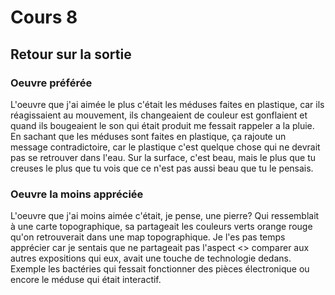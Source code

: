 # Cours 8
## Retour sur la sortie

### Oeuvre préférée
L'oeuvre que j'ai aimée le plus c'était les méduses faites en plastique, car ils réagissaient au mouvement, ils changeaient de couleur est gonflaient et quand ils bougeaient le son qui était produit me fessait rappeler a la pluie. En sachant que les méduses sont faites en plastique, ça rajoute un message contradictoire, car le plastique c'est quelque chose qui ne devrait pas se retrouver dans l'eau. Sur la surface, c'est beau, mais le plus que tu creuses le plus que tu vois que ce n'est pas aussi beau que tu le pensais.

### Oeuvre la moins appréciée
L'oeuvre que j'ai moins aimée c'était, je pense, une pierre? Qui ressemblait à une carte topographique, sa partageait les couleurs verts orange rouge qu'on retrouverait dans une map topographique. Je l'es pas temps apprécier car je sentais que ne partageait pas l'aspect <<technologie>> comparer aux autres expositions qui eux, avait une touche de technologie dedans. Exemple les bactéries qui fessait fonctionner des pièces électronique ou encore le méduse qui était interactif.
